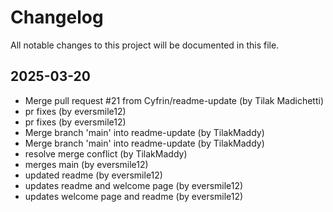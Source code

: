 # Changelog

All notable changes to this project will be documented in this file.

## 2025-03-20

* Merge pull request #21 from Cyfrin/readme-update (by Tilak Madichetti)
* pr fixes (by eversmile12)
* pr fixes (by eversmile12)
* Merge branch 'main' into readme-update (by TilakMaddy)
* Merge branch 'main' into readme-update (by TilakMaddy)
* resolve merge conflict (by TilakMaddy)
* merges main (by eversmile12)
* updated readme (by eversmile12)
* updates readme and welcome page (by eversmile12)
* updates welcome page and readme (by eversmile12)
